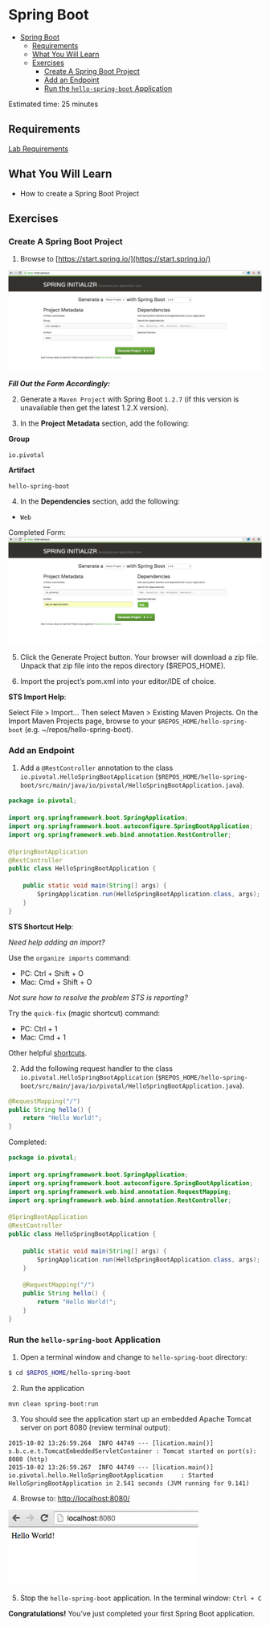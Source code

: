 # Spring Boot

<!-- TOC depth:6 withLinks:1 updateOnSave:1 orderedList:0 -->

- [Spring Boot](#spring-boot)
	- [Requirements](#requirements)
	- [What You Will Learn](#what-you-will-learn)
	- [Exercises](#exercises)
		- [Create A Spring Boot Project](#create-a-spring-boot-project)
		- [Add an Endpoint](#add-an-endpoint)
		- [Run the `hello-spring-boot` Application](#run-the-hello-spring-boot-application)
<!-- /TOC -->

Estimated time: 25 minutes

## Requirements

[Lab Requirements](../requirements.md)

## What You Will Learn

* How to create a Spring Boot Project

## Exercises

### Create A Spring Boot Project

1) Browse to [https://start.spring.io/](https://start.spring.io/)

![Spring Initializr](resources/images/spring-initializr-init.png "Spring Initializr")

***Fill Out the Form Accordingly:***

2) Generate a `Maven Project` with Spring Boot `1.2.7` (if this version is unavailable then get the latest 1.2.X version).

3) In the **Project Metadata** section, add the following:

**Group**

`io.pivotal`

**Artifact**

`hello-spring-boot`

4) In the **Dependencies** section, add the following:

* `Web`

Completed Form:
![Spring Initializr](resources/images/spring-initializr-complete.png "Spring Initializr")


5) Click the Generate Project button. Your browser will download a zip file. Unpack that zip file into the repos directory ($REPOS_HOME).

6) Import the project’s pom.xml into your editor/IDE of choice.

**STS Import Help**:

Select File > Import... Then select Maven > Existing Maven Projects. On the Import Maven Projects page, browse to your `$REPOS_HOME/hello-spring-boot` (e.g. ~/repos/hello-spring-boot).

### Add an Endpoint

1) Add a `@RestController` annotation to the class `io.pivotal.HelloSpringBootApplication` (`$REPOS_HOME/hello-spring-boot/src/main/java/io/pivotal/HelloSpringBootApplication.java`).

```java
package io.pivotal;

import org.springframework.boot.SpringApplication;
import org.springframework.boot.autoconfigure.SpringBootApplication;
import org.springframework.web.bind.annotation.RestController;

@SpringBootApplication
@RestController
public class HelloSpringBootApplication {

    public static void main(String[] args) {
        SpringApplication.run(HelloSpringBootApplication.class, args);
    }
}

```

**STS Shortcut Help**:

_Need help adding an import?_

Use the `organize imports` command:
* PC: Ctrl + Shift + O
* Mac: Cmd + Shift + O

_Not sure how to resolve the problem STS is reporting?_

Try the `quick-fix` (magic shortcut) command:
* PC: Ctrl + 1
* Mac: Cmd + 1

Other helpful [shortcuts](https://blog.codecentric.de/en/2012/08/my-top-10-shortcuts-for-eclipse-on-mac-os-x-and-windows-and-how-you-survive-the-change-from-windows-to-mac/).

2) Add the following request handler to the class `io.pivotal.HelloSpringBootApplication` (`$REPOS_HOME/hello-spring-boot/src/main/java/io/pivotal/HelloSpringBootApplication.java`).

```java
@RequestMapping("/")
public String hello() {
    return "Hello World!";
}
```

Completed:
```java
package io.pivotal;

import org.springframework.boot.SpringApplication;
import org.springframework.boot.autoconfigure.SpringBootApplication;
import org.springframework.web.bind.annotation.RequestMapping;
import org.springframework.web.bind.annotation.RestController;

@SpringBootApplication
@RestController
public class HelloSpringBootApplication {

    public static void main(String[] args) {
        SpringApplication.run(HelloSpringBootApplication.class, args);
    }

    @RequestMapping("/")
    public String hello() {
        return "Hello World!";
    }
}
```


### Run the `hello-spring-boot` Application

1) Open a terminal window and change to `hello-spring-boot` directory:

```bash
$ cd $REPOS_HOME/hello-spring-boot
```

2) Run the application
```
mvn clean spring-boot:run
```

3) You should see the application start up an embedded Apache Tomcat server on port 8080 (review terminal output):

```
2015-10-02 13:26:59.264  INFO 44749 --- [lication.main()] s.b.c.e.t.TomcatEmbeddedServletContainer : Tomcat started on port(s): 8080 (http)
2015-10-02 13:26:59.267  INFO 44749 --- [lication.main()] io.pivotal.hello.HelloSpringBootApplication     : Started HelloSpringBootApplication in 2.541 seconds (JVM running for 9.141)
```

4) Browse to: [http://localhost:8080/](http://localhost:8080/)

![Hello World](resources/images/hello-world.png "Hello World")

5) Stop the `hello-spring-boot` application.  In the terminal window: `Ctrl + C`

**Congratulations!**  You’ve just completed your first Spring Boot application.
